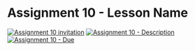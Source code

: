 # Assignment 10 - Lesson Name

[![Assignment 10 invitation](https://img.shields.io/badge/Assignment10-Repository-blue?style=for-the-badge&logo=open%20badges)](https://classroom.github.com/a/UrBgOSNR)
[![Assignment 10 - Description](https://img.shields.io/badge/Assignment10-Description-blue?style=for-the-badge&logo=open%20badges)](https://wellesley-bisc195.github.io/BISC195.jl/stable/Assignments/Assignment10.html)
[![Assignment 10 - Due](https://img.shields.io/badge/Due-7%2F16%2F2020-orange?style=for-the-badge&logo=open%20badges)](https://wellesley-bisc195.github.io/BISC195.jl/stable/Assignments/Assignment10.html)
